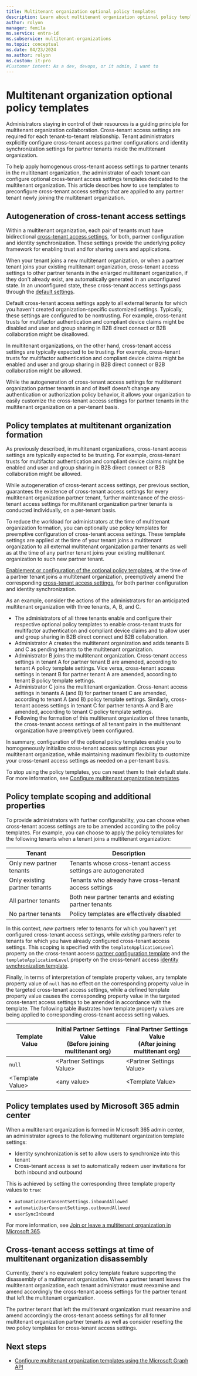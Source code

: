 ```yaml
---
title: Multitenant organization optional policy templates
description: Learn about multitenant organization optional policy templates in Microsoft Entra ID.
author: rolyon
manager: femila
ms.service: entra-id
ms.subservice: multitenant-organizations
ms.topic: conceptual
ms.date: 04/23/2024
ms.author: rolyon
ms.custom: it-pro
#Customer intent: As a dev, devops, or it admin, I want to
---
```


# Multitenant organization optional policy templates

Administrators staying in control of their resources is a guiding principle for multitenant organization collaboration. Cross-tenant access settings are required for each tenant-to-tenant relationship. Tenant administrators explicitly configure cross-tenant access partner configurations and identity synchronization settings for partner tenants inside the multitenant organization.

To help apply homogenous cross-tenant access settings to partner tenants in the multitenant organization, the administrator of each tenant can configure optional cross-tenant access settings templates dedicated to the multitenant organization. This article describes how to use templates to preconfigure cross-tenant access settings that are applied to any partner tenant newly joining the multitenant organization.

## Autogeneration of cross-tenant access settings

Within a multitenant organization, each pair of tenants must have bidirectional [cross-tenant access settings](~/external-id/cross-tenant-access-settings-b2b-collaboration.yml), for both, partner configuration and identity synchronization. These settings provide the underlying policy framework for enabling trust and for sharing users and applications.

When your tenant joins a new multitenant organization, or when a partner tenant joins your existing multitenant organization, cross-tenant access settings to other partner tenants in the enlarged multitenant organization, if they don't already exist, are automatically generated in an unconfigured state. In an unconfigured state, these cross-tenant access settings pass through the [default settings](~/external-id/cross-tenant-access-settings-b2b-collaboration.yml#configure-default-settings).

Default cross-tenant access settings apply to all external tenants for which you haven't created organization-specific customized settings. Typically, these settings are configured to be nontrusting. For example, cross-tenant trusts for multifactor authentication and compliant device claims might be disabled and user and group sharing in B2B direct connect or B2B collaboration might be disallowed.

In multitenant organizations, on the other hand, cross-tenant access settings are typically expected to be trusting. For example, cross-tenant trusts for multifactor authentication and compliant device claims might be enabled and user and group sharing in B2B direct connect or B2B collaboration might be allowed.

While the autogeneration of cross-tenant access settings for multitenant organization partner tenants in and of itself doesn't change any authentication or authorization policy behavior, it allows your organization to easily customize the cross-tenant access settings for partner tenants in the multitenant organization on a per-tenant basis.

## Policy templates at multitenant organization formation

As previously described, in multitenant organizations, cross-tenant access settings are typically expected to be trusting. For example, cross-tenant trusts for multifactor authentication and compliant device claims might be enabled and user and group sharing in B2B direct connect or B2B collaboration might be allowed.

While autogeneration of cross-tenant access settings, per previous section, guarantees the existence of cross-tenant access settings for every multitenant organization partner tenant, further maintenance of the cross-tenant access settings for multitenant organization partner tenants is conducted individually, on a per-tenant basis.

To reduce the workload for administrators at the time of multitenant organization formation, you can optionally use policy templates for preemptive configuration of cross-tenant access settings. These template settings are applied at the time of your tenant joins a multitenant organization to all external multitenant organization partner tenants as well as at the time of any partner tenant joins your existing multitenant organization to such new partner tenant.

[Enablement or configuration of the optional policy templates](multi-tenant-organization-configure-templates.md), at the time of a partner tenant joins a multitenant organization, preemptively amend the corresponding [cross-tenant access settings](~/external-id/cross-tenant-access-settings-b2b-collaboration.yml), for both partner configuration and identity synchronization.

As an example, consider the actions of the administrators for an anticipated multitenant organization with three tenants, A, B, and C.

- The administrators of all three tenants enable and configure their respective optional policy templates to enable cross-tenant trusts for multifactor authentication and compliant device claims and to allow user and group sharing in B2B direct connect and B2B collaboration.
- Administrator A creates the multitenant organization and adds tenants B and C as pending tenants to the multitenant organization.
- Administrator B joins the multitenant organization. Cross-tenant access settings in tenant A for partner tenant B are amended, according to tenant A policy template settings. Vice versa, cross-tenant access settings in tenant B for partner tenant A are amended, according to tenant B policy template settings.
- Administrator C joins the multitenant organization. Cross-tenant access settings in tenants A (and B) for partner tenant C are amended, according to tenant A (and B) policy template settings. Similarly, cross-tenant access settings in tenant C for partner tenants A and B are amended, according to tenant C policy template settings.
- Following the formation of this multitenant organization of three tenants, the cross-tenant access settings of all tenant pairs in the multitenant organization have preemptively been configured.

In summary, configuration of the optional policy templates enable you to homogeneously initialize cross-tenant access settings across your multitenant organization, while maintaining maximum flexibility to customize your cross-tenant access settings as needed on a per-tenant basis.

To stop using the policy templates, you can reset them to their default state. For more information, see [Configure multitenant organization templates](multi-tenant-organization-configure-templates.md).

## Policy template scoping and additional properties

To provide administrators with further configurability, you can choose when cross-tenant access settings are to be amended according to the policy templates. For example, you can choose to apply the policy templates for the following tenants when a tenant joins a multitenant organization:

| Tenant | Description |
| --- | --- |
| Only new partner tenants | Tenants whose cross-tenant access settings are autogenerated |
| Only existing partner tenants | Tenants who already have cross-tenant access settings |
| All partner tenants | Both new partner tenants and existing partner tenants |
| No partner tenants | Policy templates are effectively disabled |

In this context, *new* partners refer to tenants for which you haven't yet configured cross-tenant access settings, while *existing* partners refer to tenants for which you have already configured cross-tenant access settings. This scoping is specified with the `templateApplicationLevel` property on the cross-tenant access [partner configuration template](/graph/api/resources/multitenantorganizationpartnerconfigurationtemplate) and the `templateApplicationLevel` property on the cross-tenant access [identity synchronization template](/graph/api/resources/multitenantorganizationidentitysyncpolicytemplate).

Finally, in terms of interpretation of template property values, any template property value of `null` has no effect on the corresponding property value in the targeted cross-tenant access settings, while a defined template property value causes the corresponding property value in the targeted cross-tenant access settings to be amended in accordance with the template. The following table illustrates how template property values are being applied to corresponding cross-tenant access setting values.

| Template Value | Initial Partner Settings Value<br/>(Before joining multitenant org) | Final Partner Settings Value<br/>(After joining multitenant org) |
| --- | --- | --- |
| `null` | &lt;Partner Settings Value&gt; | &lt;Partner Settings Value&gt; |
| &lt;Template Value&gt; | &lt;any value&gt; | &lt;Template Value&gt; |

## Policy templates used by Microsoft 365 admin center

When a multitenant organization is formed in Microsoft 365 admin center, an administrator agrees to the following multitenant organization template settings:

- Identity synchronization is set to allow users to synchronize into this tenant
- Cross-tenant access is set to automatically redeem user invitations for both inbound and outbound

This is achieved by setting the corresponding three template property values to `true`:

- `automaticUserConsentSettings.inboundAllowed`
- `automaticUserConsentSettings.outboundAllowed`
- `userSyncInbound`

For more information, see [Join or leave a multitenant organization in Microsoft 365](/microsoft-365/enterprise/join-leave-multi-tenant-org).

## Cross-tenant access settings at time of multitenant organization disassembly

Currently, there's no equivalent policy template feature supporting the disassembly of a multitenant organization. When a partner tenant leaves the multitenant organization, each tenant administrator must reexamine and amend accordingly the cross-tenant access settings for the partner tenant that left the multitenant organization.

The partner tenant that left the multitenant organization must reexamine and amend accordingly the cross-tenant access settings for all former multitenant organization partner tenants as well as consider resetting the two policy templates for cross-tenant access settings.

## Next steps

- [Configure multitenant organization templates using the Microsoft Graph API](./multi-tenant-organization-configure-templates.md)
